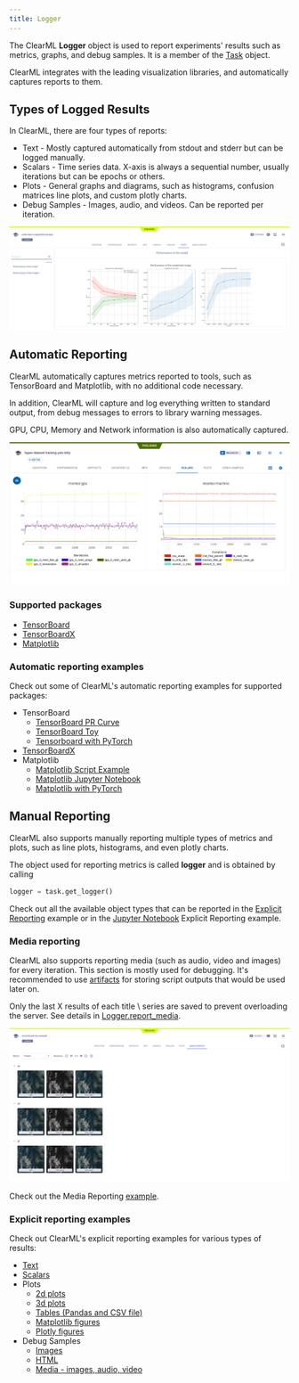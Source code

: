 ```yaml
---
title: Logger
---
```


The ClearML **Logger** object is used to report experiments' results such as metrics, graphs, and debug samples. It is a 
member of the [Task](task.md) object. 

ClearML integrates with the leading visualization libraries, and automatically captures reports to them. 

## Types of Logged Results
In ClearML, there are four types of reports:
- Text - Mostly captured automatically from stdout and stderr but can be logged manually.
- Scalars - Time series data. X-axis is always a sequential number, usually iterations but can be epochs or others.
- Plots - General graphs and diagrams, such as histograms, confusion matrices line plots, and custom plotly charts.
- Debug Samples - Images, audio, and videos. Can be reported per iteration.

![image](../img/fundamentals_logger_results.png)

## Automatic Reporting

ClearML automatically captures metrics reported to tools, such as TensorBoard and Matplotlib, with no additional code
necessary.

In addition, ClearML will capture and log everything written to standard output, from debug messages to errors to 
library warning messages.

GPU, CPU, Memory and Network information is also automatically captured.

![image](../img/fundamentals_logger_cpu_monitoring.png)

### Supported packages
- [TensorBoard](https://www.tensorflow.org/tensorboard)
- [TensorBoardX](https://github.com/lanpa/tensorboardX)
- [Matplotlib](https://matplotlib.org/)

### Automatic reporting examples
Check out some of ClearML's automatic reporting examples for supported packages:
* TensorBoard
  * [TensorBoard PR Curve](../guides/frameworks/tensorflow/tensorboard_pr_curve.md)
  * [TensorBoard Toy](../guides/frameworks/tensorflow/tensorboard_toy.md)
  * [Tensorboard with PyTorch](../guides/frameworks/pytorch/pytorch_tensorboard.md)
* [TensorBoardX](../guides/frameworks/tensorboardx/tensorboardx.md) 
* Matplotlib 
  * [Matplotlib Script Example](../guides/frameworks/matplotlib/matplotlib_example.md) 
  * [Matplotlib Jupyter Notebook](../guides/frameworks/matplotlib/allegro_clearml_matplotlib_example.md)
  * [Matplotlib with PyTorch](../guides/frameworks/pytorch/pytorch_matplotlib.md) 



## Manual Reporting

ClearML also supports manually reporting multiple types of metrics and plots, such as line plots, histograms, and even plotly 
charts.


The object used for reporting metrics is called **logger** and is obtained by calling

```python
logger = task.get_logger()
```

Check out all the available object types that can be reported in the [Explicit Reporting](../guides/reporting/scalar_reporting.md) 
example or in the [Jupyter Notebook](../guides/reporting/clearml_logging_example.md) Explicit Reporting example.

### Media reporting

ClearML also supports reporting media (such as audio, video and images) for every iteration.
This section is mostly used for debugging. It's recommended to use [artifacts](artifacts.md#artifacts) for storing script 
outputs that would be used later on.

Only the last X results of each title \ series are saved to prevent overloading the server.
See details in [Logger.report_media](../references/sdk/logger.md#report_media). 

![image](../img/fundamentals_logger_reported_images.png)

Check out the Media Reporting [example](../guides/reporting/media_reporting.md).

### Explicit reporting examples

Check out ClearML's explicit reporting examples for various types of results:
- [Text](../guides/reporting/text_reporting.md) 
- [Scalars](../guides/reporting/scalar_reporting.md)
- Plots 
    - [2d plots](../guides/reporting/scatter_hist_confusion_mat_reporting.md)
    - [3d plots](../guides/reporting/3d_plots_reporting.md)
    - [Tables (Pandas and CSV file)](../guides/reporting/pandas_reporting.md)
    - [Matplotlib figures](../guides/reporting/manual_matplotlib_reporting.md)
    - [Plotly figures](../guides/reporting/plotly_reporting.md)
- Debug Samples
    - [Images](../guides/reporting/image_reporting.md)
    - [HTML](../guides/reporting/html_reporting.md)
    - [Media - images, audio, video](../guides/reporting/media_reporting.md)
    
